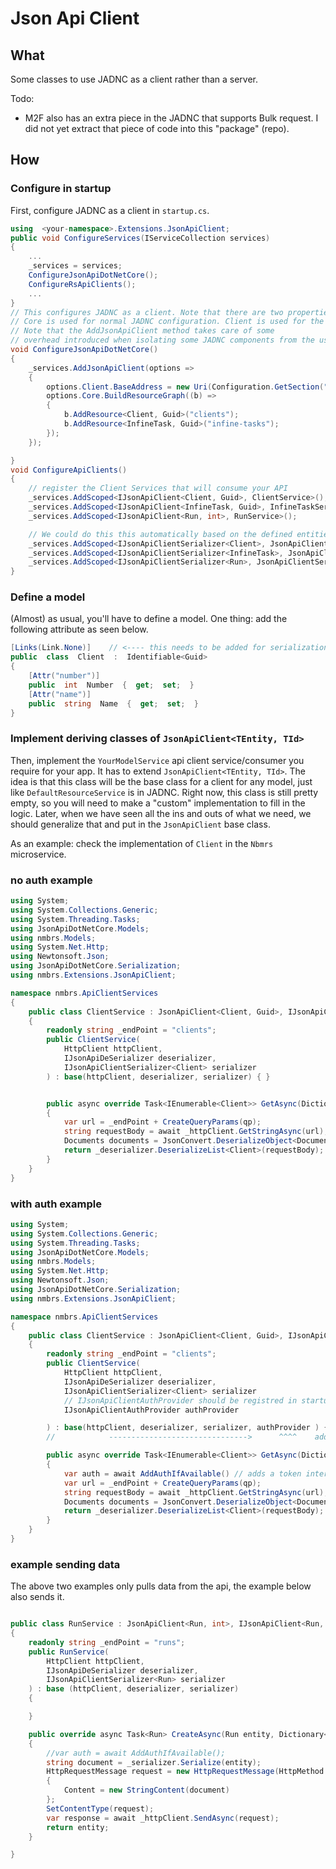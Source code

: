 # Json Api Client

##  What
Some classes to use JADNC as a client rather than a server. 

Todo: 
* M2F also has an extra piece in the JADNC that supports Bulk request. I did not yet extract that piece of code into this "package" (repo).
## How


### Configure in startup
First, configure JADNC as a client in `startup.cs`.
```c#
using  <your-namespace>.Extensions.JsonApiClient;
public void ConfigureServices(IServiceCollection services)
{
    ...
    _services = services;
    ConfigureJsonApiDotNetCore();
    ConfigureRsApiClients();
    ...
}
// This configures JADNC as a client. Note that there are two properties on the `options` object: core and client.
// Core is used for normal JADNC configuration. Client is used for the client (in this case we're setting a api root adres).
// Note that the AddJsonApiClient method takes care of some 
// overhead introduced when isolating some JADNC components from the usual environment in which it is used (see comments ScopedService provider file).
void ConfigureJsonApiDotNetCore()
{
    _services.AddJsonApiClient(options =>
    {
        options.Client.BaseAddress = new Uri(Configuration.GetSection("YourJadncApiTargetUrl").Value);
        options.Core.BuildResourceGraph((b) =>
        {
            b.AddResource<Client, Guid>("clients");
            b.AddResource<InfineTask, Guid>("infine-tasks");
        });
    });

}
void ConfigureApiClients()
{
    // register the Client Services that will consume your API
    _services.AddScoped<IJsonApiClient<Client, Guid>, ClientService>();
    _services.AddScoped<IJsonApiClient<InfineTask, Guid>, InfineTaskService>();
    _services.AddScoped<IJsonApiClient<Run, int>, RunService>();

    // We could do this this automatically based on the defined entities in the JANDC resource graph.
    _services.AddScoped<IJsonApiClientSerializer<Client>, JsonApiClientSerializer<Client>>();
    _services.AddScoped<IJsonApiClientSerializer<InfineTask>, JsonApiClientSerializer<InfineTask>>();
    _services.AddScoped<IJsonApiClientSerializer<Run>, JsonApiClientSerializer<Run>>();
}
```
### Define a model
(Almost) as usual, you'll have to define a model. One thing: add the following attribute as seen below.
```c#
[Links(Link.None)]    // <---- this needs to be added for serialization to work, ie when sending JA data to your api.
public  class  Client  :  Identifiable<Guid>  
{    
    [Attr("number")]  
    public  int  Number  {  get;  set;  }  
    [Attr("name")]  
    public  string  Name  {  get;  set;  }  
}
```



### Implement deriving classes of `JsonApiClient<TEntity, TId>`

Then, implement the `YourModelService`  api client service/consumer you require for your app. It has to extend `JsonApiClient<TEntity, TId>`.  The idea is that this class will be the base class for a client for any model, just like `DefaultResourceService` is in JADNC.  Right now, this class is still pretty empty, so you will need to make a "custom" implementation to fill in the logic. Later, when we have seen all the ins and outs of what we need, we should  generalize that and put in the `JsonApiClient` base class.

As an example: check the implementation of `Client` in the `Nbmrs` microservice.

### no auth example
```c#
using System;
using System.Collections.Generic;
using System.Threading.Tasks;
using JsonApiDotNetCore.Models;
using nmbrs.Models;
using System.Net.Http;
using Newtonsoft.Json;
using JsonApiDotNetCore.Serialization;
using nmbrs.Extensions.JsonApiClient;

namespace nmbrs.ApiClientServices
{
    public class ClientService : JsonApiClient<Client, Guid>, IJsonApiClient<Client, Guid>
    {
        readonly string _endPoint = "clients";
        public ClientService(
            HttpClient httpClient,
            IJsonApiDeSerializer deserializer,
            IJsonApiClientSerializer<Client> serializer
        ) : base(httpClient, deserializer, serializer) { }


        public async override Task<IEnumerable<Client>> GetAsync(Dictionary<string, string> qp = null)
        {
            var url = _endPoint + CreateQueryParams(qp); 
            string requestBody = await _httpClient.GetStringAsync(url);
            Documents documents = JsonConvert.DeserializeObject<Documents>(requestBody);
            return _deserializer.DeserializeList<Client>(requestBody);
        }
    }
}

```

### with auth example
```c#
using System;
using System.Collections.Generic;
using System.Threading.Tasks;
using JsonApiDotNetCore.Models;
using nmbrs.Models;
using System.Net.Http;
using Newtonsoft.Json;
using JsonApiDotNetCore.Serialization;
using nmbrs.Extensions.JsonApiClient;

namespace nmbrs.ApiClientServices
{
    public class ClientService : JsonApiClient<Client, Guid>, IJsonApiClient<Client, Guid>
    {
        readonly string _endPoint = "clients";
        public ClientService(
            HttpClient httpClient,
            IJsonApiDeSerializer deserializer,
            IJsonApiClientSerializer<Client> serializer
            // IJsonApiClientAuthProvider should be registred in startup. You can eg use the DaemonAuthProvider or UserAuthProvider as defined in m2f project.
            IJsonApiClientAuthProvider authProvider 

        ) : base(httpClient, deserializer, serializer, authProvider ) { }
        //            ------------------------------->      ^^^^    add this here

        public async override Task<IEnumerable<Client>> GetAsync(Dictionary<string, string> qp = null)
        {
            var auth = await AddAuthIfAvailable() // adds a token internally to the request sent out.
            var url = _endPoint + CreateQueryParams(qp); 
            string requestBody = await _httpClient.GetStringAsync(url);
            Documents documents = JsonConvert.DeserializeObject<Documents>(requestBody);
            return _deserializer.DeserializeList<Client>(requestBody);
        }
    }
}

```

### example sending data
The above two examples only pulls data from the api, the example below also sends it.
```c#

public class RunService : JsonApiClient<Run, int>, IJsonApiClient<Run, int>
{  
    readonly string _endPoint = "runs";
    public RunService(
        HttpClient httpClient,
        IJsonApiDeSerializer deserializer,
        IJsonApiClientSerializer<Run> serializer
    ) : base (httpClient, deserializer, serializer)
    {

    }

    public override async Task<Run> CreateAsync(Run entity, Dictionary<string, string> qp = null)
    {
        //var auth = await AddAuthIfAvailable();
        string document = _serializer.Serialize(entity);
        HttpRequestMessage request = new HttpRequestMessage(HttpMethod.Post, _endPoint)
        {
            Content = new StringContent(document)
        };
        SetContentType(request);
        var response = await _httpClient.SendAsync(request);
        return entity;
    }

}
```





